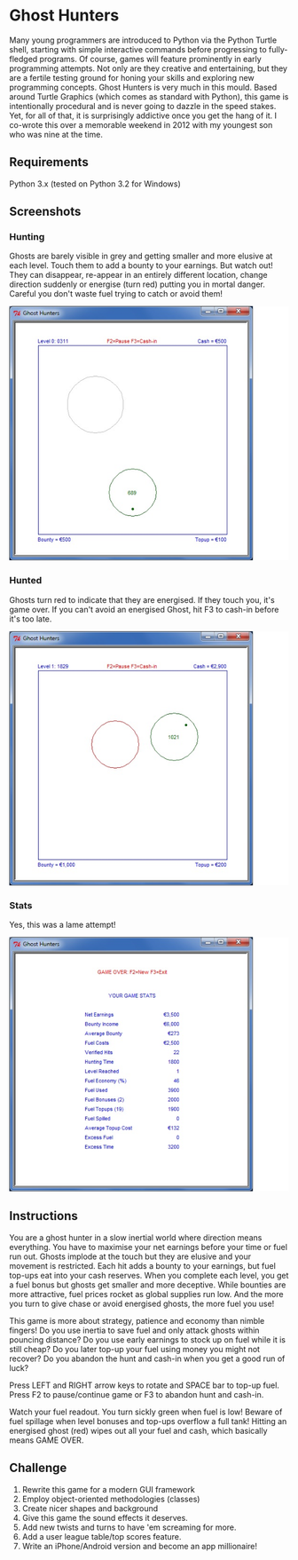 # Ghost Hunters

Many young programmers are introduced to Python via the Python Turtle shell, starting with simple interactive commands before progressing to fully-fledged programs. Of course, games will feature prominently in early programming attempts. Not only are they creative and entertaining, but they are a fertile testing ground for honing your skills and exploring new programming concepts. Ghost Hunters is very much in this mould. Based around Turtle Graphics (which comes as standard with Python), this game is intentionally procedural and is never going to dazzle in the speed stakes. Yet, for all of that, it is surprisingly addictive once you get the hang of it. I co-wrote this over a memorable weekend in 2012 with my youngest son who was nine at the time.

## Requirements

Python 3.x (tested on Python 3.2 for Windows)

## Screenshots

### Hunting

Ghosts are barely visible in grey and getting smaller and more elusive at each level. Touch them to add a bounty to your earnings. But watch out! They can disappear, re-appear in an entirely different location, change direction suddenly or energise (turn red) putting you in mortal danger. Careful you don't waste fuel trying to catch or avoid them!

![](/Hunting.jpg)

### Hunted

Ghosts turn red to indicate that they are energised. If they touch you, it's game over. If you can't avoid an energised Ghost, hit F3 to cash-in before it's too late.

![](/Hunted.jpg)

### Stats

Yes, this was a lame attempt!

![](/Stats.jpg)

## Instructions

You are a ghost hunter in a slow inertial world where direction means everything.
You have to maximise your net earnings before your time or fuel run out.
Ghosts implode at the touch but they are elusive and your movement is restricted.
Each hit adds a bounty to your earnings, but fuel top-ups eat into your cash reserves.
When you complete each level, you get a fuel bonus but ghosts get smaller and more deceptive.
While bounties are more attractive, fuel prices rocket as global supplies run low.
And the more you turn to give chase or avoid energised ghosts, the more fuel you use!

This game is more about strategy, patience and economy than nimble fingers!
Do you use inertia to save fuel and only attack ghosts within pouncing distance?
Do you use early earnings to stock up on fuel while it is still cheap?
Do you later top-up your fuel using money you might not recover?
Do you abandon the hunt and cash-in when you get a good run of luck?

Press LEFT and RIGHT arrow keys to rotate and SPACE bar to top-up fuel.
Press F2 to pause/continue game or F3 to abandon hunt and cash-in.

Watch your fuel readout. You turn sickly green when fuel is low!
Beware of fuel spillage when level bonuses and top-ups overflow a full tank!
Hitting an energised ghost (red) wipes out all your fuel and cash, which basically
means GAME OVER.

## Challenge

1. Rewrite this game for a modern GUI framework
2. Employ object-oriented methodologies (classes)
3. Create nicer shapes and background
4. Give this game the sound effects it deserves.
5. Add new twists and turns to have 'em screaming for more.
6. Add a user league table/top scores feature.
6. Write an iPhone/Android version and become an app millionaire!
